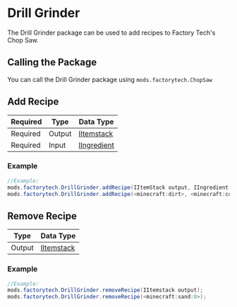 # Drill Grinder
The Drill Grinder package can be used to add recipes to Factory Tech's Chop Saw.

## Calling the Package
You can call the Drill Grinder package using `mods.factorytech.ChopSaw`

## Add Recipe

|Required  |Type              |Data Type                                          |
|----------|------------------|---------------------------------------------------|
|Required  |Output            |[IItemstack](/Vanilla/Items/IItemStack)            |
|Required  |Input             |[IIngredient](/Vanilla/Variable_Types/IIngredient) |


### Example
```JAVA
//Example:
mods.factorytech.DrillGrinder.addRecipe(IItemStack output, IIngredient input);
mods.factorytech.DrillGrinder.addRecipe(<minecraft:dirt>, <minecraft:cobblestone>);
```



## Remove Recipe

|Type              |Data Type                                          |
|------------------|---------------------------------------------------|
|Output            |[IItemstack](/Vanilla/Items/IItemStack)            |


### Example
```JAVA
//Example:
mods.factorytech.DrillGrinder.removeRecipe(IItemstack output);
mods.factorytech.DrillGrinder.removeRecipe(<minecraft:sand:0>);
```

